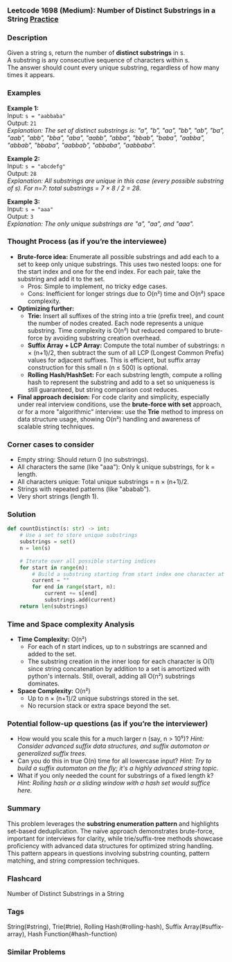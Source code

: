 ### Leetcode 1698 (Medium): Number of Distinct Substrings in a String [Practice](https://leetcode.com/problems/number-of-distinct-substrings-in-a-string)

### Description  
Given a string s, return the number of **distinct substrings** in s.  
A substring is any consecutive sequence of characters within s.  
The answer should count every unique substring, regardless of how many times it appears.

### Examples  

**Example 1:**  
Input: `s = "aabbaba"`  
Output: `21`  
*Explanation: The set of distinct substrings is: "a", "b", "aa", "bb", "ab", "ba", "aab", "abb", "bba", "aba", "aabb", "abba", "bbab", "baba", "aabba", "abbab", "bbaba", "aabbab", "abbaba", "aabbaba".*

**Example 2:**  
Input: `s = "abcdefg"`  
Output: `28`  
*Explanation: All substrings are unique in this case (every possible substring of s). For n=7: total substrings = 7 × 8 / 2 = 28.*

**Example 3:**  
Input: `s = "aaa"`  
Output: `3`  
*Explanation: The only unique substrings are "a", "aa", and "aaa".*

### Thought Process (as if you’re the interviewee)  

- **Brute-force idea:** Enumerate all possible substrings and add each to a set to keep only unique substrings. This uses two nested loops: one for the start index and one for the end index. For each pair, take the substring and add it to the set.
    - Pros: Simple to implement, no tricky edge cases.
    - Cons: Inefficient for longer strings due to O(n²) time and O(n²) space complexity.
- **Optimizing further:**  
    - **Trie:** Insert all suffixes of the string into a trie (prefix tree), and count the number of nodes created. Each node represents a unique substring. Time complexity is O(n²) but reduced compared to brute-force by avoiding substring creation overhead.
    - **Suffix Array + LCP Array:** Compute the total number of substrings: n × (n+1)/2, then subtract the sum of all LCP (Longest Common Prefix) values for adjacent suffixes. This is efficient, but suffix array construction for this small n (n ≤ 500) is optional.
    - **Rolling Hash/HashSet:** For each substring length, compute a rolling hash to represent the substring and add to a set so uniqueness is still guaranteed, but string comparison cost reduces.  
- **Final approach decision:** For code clarity and simplicity, especially under real interview conditions, use the **brute-force with set** approach, or for a more "algorithmic" interview: use the **Trie** method to impress on data structure usage, showing O(n²) handling and awareness of scalable string techniques.

### Corner cases to consider  
- Empty string: Should return 0 (no substrings).
- All characters the same (like "aaa"): Only k unique substrings, for k = length.
- All characters unique: Total unique substrings = n × (n+1)/2.
- Strings with repeated patterns (like "ababab").
- Very short strings (length 1).

### Solution

```python
def countDistinct(s: str) -> int:
    # Use a set to store unique substrings
    substrings = set()
    n = len(s)
    
    # Iterate over all possible starting indices
    for start in range(n):
        # Build a substring starting from start index one character at a time
        current = ""
        for end in range(start, n):
            current += s[end]
            substrings.add(current)
    return len(substrings)
```

### Time and Space complexity Analysis  

- **Time Complexity:** O(n²)
    - For each of n start indices, up to n substrings are scanned and added to the set.
    - The substring creation in the inner loop for each character is O(1) since string concatenation by addition to a set is amortized with python's internals. Still, overall, adding all O(n²) substrings dominates.
- **Space Complexity:** O(n²)
    - Up to n × (n+1)/2 unique substrings stored in the set.
    - No recursion stack or extra space beyond the set.

### Potential follow-up questions (as if you’re the interviewer)  

- How would you scale this for a much larger n (say, n > 10⁵)?
  *Hint: Consider advanced suffix data structures, and suffix automaton or generalized suffix trees.*
- Can you do this in true O(n) time for all lowercase input?
  *Hint: Try to build a suffix automaton on the fly; it's a highly advanced string topic.*
- What if you only needed the count for substrings of a fixed length k?
  *Hint: Rolling hash or a sliding window with a hash set would suffice here.*

### Summary
This problem leverages the **substring enumeration pattern** and highlights set-based deduplication. The naïve approach demonstrates brute-force, important for interviews for clarity, while trie/suffix-tree methods showcase proficiency with advanced data structures for optimized string handling. This pattern appears in questions involving substring counting, pattern matching, and string compression techniques.


### Flashcard
Number of Distinct Substrings in a String

### Tags
String(#string), Trie(#trie), Rolling Hash(#rolling-hash), Suffix Array(#suffix-array), Hash Function(#hash-function)

### Similar Problems
